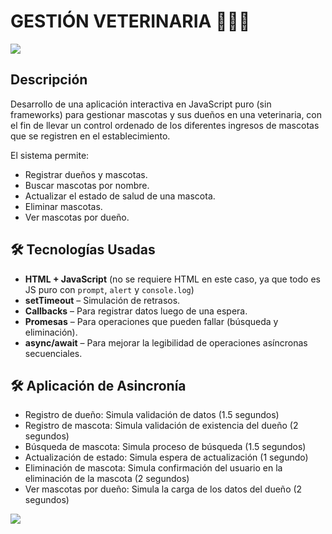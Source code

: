 # GESTIÓN VETERINARIA 🐾🐶🐱

![](https://i.pinimg.com/222x/ed/5f/3a/ed5f3a15d92ba3ac6238a98da42bb01e.jpg)

## Descripción 

Desarrollo de una aplicación interactiva en JavaScript puro (sin frameworks) para gestionar mascotas y sus dueños en una veterinaria, con el fin de llevar un control ordenado de los diferentes ingresos de mascotas que se registren en el establecimiento.

El sistema permite: 

- Registrar dueños y mascotas.
- Buscar mascotas por nombre.
- Actualizar el estado de salud de una mascota.
- Eliminar mascotas.
- Ver mascotas por dueño.

## 🛠️ Tecnologías Usadas

- **HTML + JavaScript** (no se requiere HTML en este caso, ya que todo es JS puro con `prompt`, `alert` y `console.log`)
- **setTimeout** – Simulación de retrasos.
- **Callbacks** – Para registrar datos luego de una espera.
- **Promesas** – Para operaciones que pueden fallar (búsqueda y eliminación).
- **async/await** – Para mejorar la legibilidad de operaciones asíncronas secuenciales.

## 🛠️ Aplicación de Asincronía

- Registro de dueño: Simula validación de datos (1.5 segundos)
- Registro de mascota: Simula validación de existencia del dueño (2 segundos)
- Búsqueda de mascota: Simula proceso de búsqueda (1.5 segundos)
- Actualización de estado: Simula espera de actualización (1 segundo)
- Eliminación de mascota: Simula confirmación del usuario en la eliminación de la mascota (2 segundos)
- Ver mascotas por dueño: Simula la carga de los datos del dueño (2 segundos)

![](https://www.clinicaveterinariaejea.com/wp-content/uploads/2020/03/Equipo-Clinica-Veterinaria-Ejea-1-480x300.jpegg)

